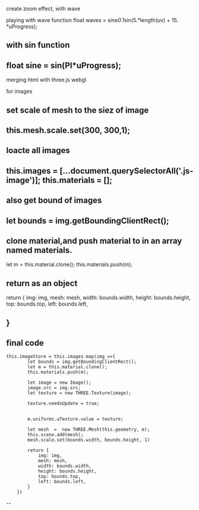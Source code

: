 create zoom effect, with wave 

playing with wave function 
float waves = sine*0.1*sin(5.*length(uv) + 15. *uProgress);

with sin function 
--
 float sine = sin(PI*uProgress);
 --
 merging html with three.js webgl 
 
 for images 
 
 set scale of mesh to the siez of image 
 --
  this.mesh.scale.set(300, 300,1);
 --
 loacte all images 
 --
 this.images = [...document.querySelectorAll('.js-image')];
 this.materials = [];
 --
 also get bound of images 
 --
 let bounds = img.getBoundingClientRect();
 --
 clone material,and push material to in an array named materials.
 ---
  let m = this.material.clone();
  this.materials.push(m);
  
 return as an object
 --
  return {
                img: img,
                mesh: mesh,
                width: bounds.width,
                height: bounds.height,
                top: bounds.top,
                left: bounds.left,
   
   }
   --
   final code
   --
    this.imageStore = this.images.map(img =>{
            let bounds = img.getBoundingClientRect();
            let m = this.material.clone();
            this.materials.push(m);

            let image = new Image();
            image.src = img.src;
            let texture = new THREE.Texture(image);
           
            texture.needsUpdate = true;
        

            m.uniforms.uTexture.value = texture;

            let mesh  =  new THREE.Mesh(this.geometry, m);
            this.scene.add(mesh);
            mesh.scale.set(bounds.width, bounds.height, 1)
            
            return {
                img: img,
                mesh: mesh,
                width: bounds.width,
                height: bounds.height,
                top: bounds.top,
                left: bounds.left,
            }   
        })
   --
